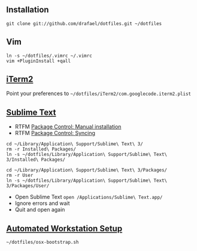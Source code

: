 ## Installation

`git clone git://github.com/drafael/dotfiles.git ~/dotfiles`

## Vim

```
ln -s ~/dotfiles/.vimrc ~/.vimrc
vim +PluginInstall +qall
```

## [iTerm2](http://iterm2.com)

Point your preferences to `~/dotfiles/iTerm2/com.googlecode.iterm2.plist`

## [Sublime Text](https://www.sublimetext.com/)

* RTFM [Package Control: Manual installation](https://packagecontrol.io/installation)
* RTFM [Package Control: Syncing](https://packagecontrol.io/docs/syncing)

```
cd ~/Library/Application\ Support/Sublime\ Text\ 3/
rm -r Installed\ Packages/
ln -s ~/dotfiles/Library/Application\ Support/Sublime\ Text\ 3/Installed\ Packages/

cd ~/Library/Application\ Support/Sublime\ Text\ 3/Packages/
rm -r User
ln -s ~/dotfiles/Library/Application\ Support/Sublime\ Text\ 3/Packages/User/
```
* Open Sublime Text `open /Applications/Sublime\ Text.app/`
* Ignore errors and wait
* Quit and open again

## [Automated Workstation Setup](https://github.com/drafael/osx-bootstrap)

`~/dotfiles/osx-bootstrap.sh`
